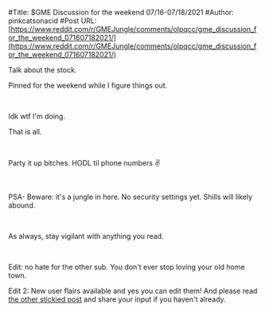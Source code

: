 #Title: $GME Discussion for the weekend 07/16-07/18/2021
#Author: pinkcatsonacid
#Post URL: [https://www.reddit.com/r/GMEJungle/comments/olpqcc/gme_discussion_for_the_weekend_071607182021/](https://www.reddit.com/r/GMEJungle/comments/olpqcc/gme_discussion_for_the_weekend_071607182021/)


Talk about the stock.

Pinned for the weekend while I figure things out.

&#x200B;

Idk wtf I'm doing.

That is all.

&#x200B;

Party it up bitches. HODL til phone numbers ✌

&#x200B;

PSA- Beware: it's a jungle in here. No security settings yet. Shills will likely abound.

&#x200B;

As always, stay vigilant with anything you read.

&#x200B;

Edit: no hate for the other sub. You don't ever stop loving your old home town.

Edit 2: New user flairs available and yes you can edit them! And please read [the other stickied post](https://www.reddit.com/r/GMEJungle/comments/olu21e/overall_democratic_decisions_for_the_sub_please/?utm_source=share&utm_medium=web2x&context=3) and share your input if you haven't already.